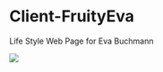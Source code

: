 # Client-FruityEva
 Life Style Web Page for Eva Buchmann

<img src=“https://github.com/jdluis/FruityEva/blob/main/public/img/preview.png”>
